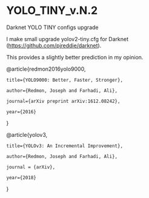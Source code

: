 # YOLO_TINY_v.N.2
Darknet YOLO TINY configs upgrade

I make small upgrade yolov2-tiny.cfg for Darknet (https://github.com/pjreddie/darknet).

This provides a slightly better prediction in my opinion.

@article{redmon2016yolo9000,

    title={YOLO9000: Better, Faster, Stronger},
  
    author={Redmon, Joseph and Farhadi, Ali},
  
    journal={arXiv preprint arXiv:1612.08242},
  
    year={2016}
  
}

@article{yolov3,

    title={YOLOv3: An Incremental Improvement},
  
    author={Redmon, Joseph and Farhadi, Ali},
  
    journal = {arXiv},
  
    year={2018}
  
}
